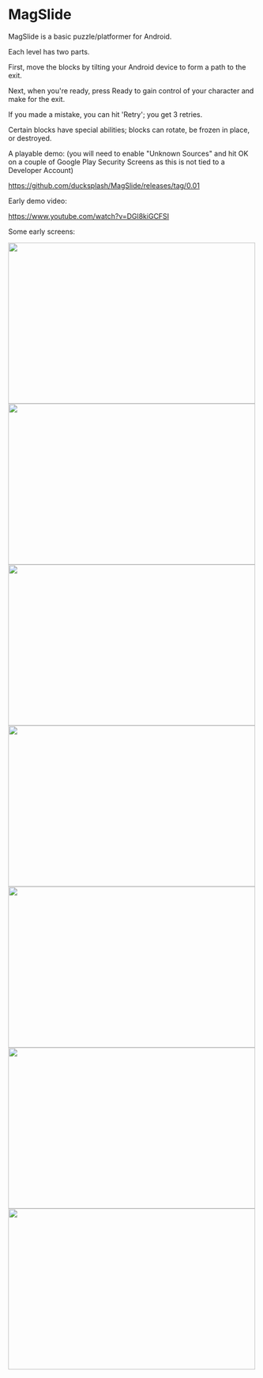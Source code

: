 # MagSlide

MagSlide is a basic puzzle/platformer for Android.

Each level has two parts.

First, move the blocks by tilting your Android device to form a path to the exit.

Next, when you're ready, press Ready to gain control of your character and make for the exit.

If you made a mistake, you can hit 'Retry'; you get 3 retries.

Certain blocks have special abilities; blocks can rotate, be frozen in place, or destroyed. 

A playable demo: (you will need to enable "Unknown Sources" and hit OK on a couple of Google Play Security Screens as this is not tied to a Developer Account)

https://github.com/ducksplash/MagSlide/releases/tag/0.01


Early demo video:

https://www.youtube.com/watch?v=DGl8kiGCFSI

Some early screens:

<img src="https://media.githubusercontent.com/media/ducksplash/MagSlide/master/screenshots/0.jpg" width="500" height="326"> <img src="https://media.githubusercontent.com/media/ducksplash/MagSlide/master/screenshots/1.jpg" width="500" height="326">
<img src="https://media.githubusercontent.com/media/ducksplash/MagSlide/master/screenshots/2.jpg" width="500" height="326">
<img src="https://media.githubusercontent.com/media/ducksplash/MagSlide/master/screenshots/3.jpg" width="500" height="326">
<img src="https://media.githubusercontent.com/media/ducksplash/MagSlide/master/screenshots/4.jpg" width="500" height="326">
<img src="https://media.githubusercontent.com/media/ducksplash/MagSlide/master/screenshots/5.jpg" width="500" height="326">
<img src="https://media.githubusercontent.com/media/ducksplash/MagSlide/master/screenshots/6.jpg" width="500" height="326">

